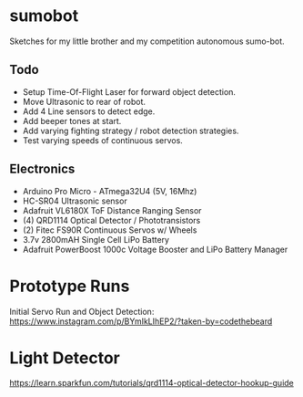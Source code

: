 # sumobot
Sketches for my little brother and my competition autonomous sumo-bot.

## Todo

- Setup Time-Of-Flight Laser for forward object detection.
- Move Ultrasonic to rear of robot.
- Add 4 Line sensors to detect edge.
- Add beeper tones at start.
- Add varying fighting strategy / robot detection strategies.
- Test varying speeds of continuous servos.

## Electronics

- Arduino Pro Micro - ATmega32U4 (5V, 16Mhz)
- HC-SR04 Ultrasonic sensor
- Adafruit VL6180X ToF Distance Ranging Sensor
- (4) QRD1114 Optical Detector / Phototransistors
- (2) Fitec FS90R Continuous Servos w/ Wheels
- 3.7v 2800mAH Single Cell LiPo Battery
- Adafruit PowerBoost 1000c Voltage Booster and LiPo Battery Manager

# Prototype Runs

Initial Servo Run and Object Detection: https://www.instagram.com/p/BYmIkLIhEP2/?taken-by=codethebeard


# Light Detector
https://learn.sparkfun.com/tutorials/qrd1114-optical-detector-hookup-guide
